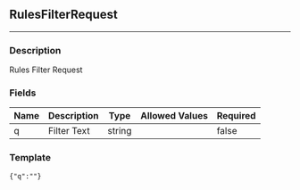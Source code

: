 ## RulesFilterRequest
---
### Description
Rules Filter Request
### Fields
| Name | Description | Type | Allowed Values | Required |
| ---- | ----------- | ---- | -------------- | -------- |
| q | Filter Text | string |  | false |
### Template
```
{"q":""}
```
